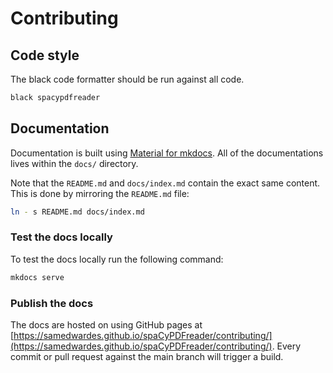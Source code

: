 # Contributing

## Code style

The black code formatter should be run against all code.

```bash
black spacypdfreader
```

## Documentation

Documentation is built using [Material for mkdocs](https://squidfunk.github.io/mkdocs-material/). All of the documentations lives within the `docs/` directory.

Note that the `README.md` and `docs/index.md` contain the exact same content. This is done by mirroring the `README.md` file:

```bash
ln - s README.md docs/index.md
```

### Test the docs locally

To test the docs locally run the following command:

```bash
mkdocs serve
```

### Publish the docs

The docs are hosted on using GitHub pages at [https://samedwardes.github.io/spaCyPDFreader/contributing/](https://samedwardes.github.io/spaCyPDFreader/contributing/). Every commit or pull request against the main branch will trigger a build.